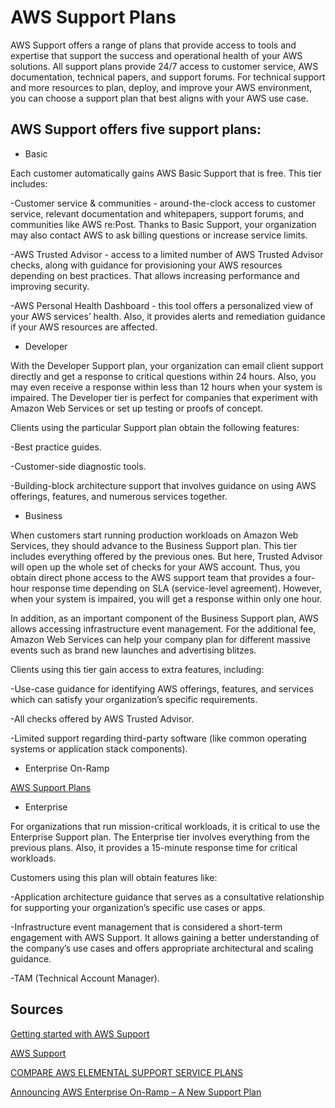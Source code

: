 # AWS Support Plans


AWS Support offers a range of plans that provide access to tools and expertise that support the success and operational health of your AWS solutions. All support plans provide 24/7 access to customer service, AWS documentation, technical papers, and support forums. For technical support and more resources to plan, deploy, and improve your AWS environment, you can choose a support plan that best aligns with your AWS use case.

## AWS Support offers five support plans:

- Basic

Each customer automatically gains AWS Basic Support that is free. This tier includes:

-Customer service & communities - around-the-clock access to customer service, relevant documentation and whitepapers, support forums, and communities like AWS re:Post. Thanks to Basic Support, your organization may also contact AWS to ask billing questions or increase service limits.

-AWS Trusted Advisor - access to a limited number of AWS Trusted Advisor checks, along with guidance for provisioning your AWS resources depending on best practices. That allows increasing performance and improving security. 

-AWS Personal Health Dashboard - this tool offers a personalized view of your AWS services’ health. Also, it provides alerts and remediation guidance if your AWS resources are affected. 

- Developer

With the Developer Support plan, your organization can email client support directly and get a response to critical questions within 24 hours. Also, you may even receive a response within less than 12 hours when your system is impaired. The Developer tier is perfect for companies that experiment with Amazon Web Services or set up testing or proofs of concept. 

Clients using the particular Support plan obtain the following features: 

-Best practice guides.

-Customer-side diagnostic tools.

-Building-block architecture support that involves guidance on using AWS offerings, features, and numerous services together.

- Business

When customers start running production workloads on Amazon Web Services, they should advance to the Business Support plan. This tier includes everything offered by the previous ones. But here, Trusted Advisor will open up the whole set of checks for your AWS account. Thus, you obtain direct phone access to the AWS support team that provides a four-hour response time depending on SLA (service-level agreement). However, when your system is impaired, you will get a response within only one hour. 

In addition, as an important component of the Business Support plan, AWS allows accessing infrastructure event management. For the additional fee, Amazon Web Services can help your company plan for different massive events such as brand new launches and advertising blitzes. 

Clients using this tier gain access to extra features, including: 

-Use-case guidance for identifying AWS offerings, features, and services which can satisfy your organization’s specific requirements.

-All checks offered by AWS Trusted Advisor.

-Limited support regarding third-party software (like common operating systems or application stack components).

- Enterprise On-Ramp

[AWS Support Plans](https://aws.amazon.com/premiumsupport/plans/)

- Enterprise

For organizations that run mission-critical workloads, it is critical to use the Enterprise Support plan. The Enterprise tier involves everything from the previous plans. Also, it provides a 15-minute response time for critical workloads. 

Customers using this plan will obtain features like: 

-Application architecture guidance that serves as a consultative relationship for supporting your organization’s specific use cases or apps.

-Infrastructure event management that is considered a short-term engagement with AWS Support. It allows gaining a better understanding of the company’s use cases and offers appropriate architectural and scaling guidance.

-TAM (Technical Account Manager).

## Sources

[Getting started with AWS Support](https://docs.aws.amazon.com/awssupport/latest/user/getting-started.html)

[AWS Support](https://aws.amazon.com/premiumsupport/)

[COMPARE AWS ELEMENTAL
SUPPORT SERVICE PLANS
](https://d1.awsstatic.com/awselemental/support/AWS_Elemental_Support_Compare_Service_Plans.pdf)

[Announcing AWS Enterprise On-Ramp – A New Support Plan](https://aws.amazon.com/blogs/apn/announcing-aws-enterprise-on-ramp-a-new-support-plan/)
